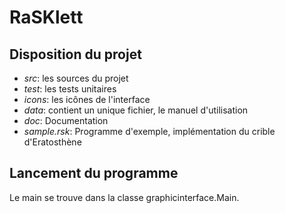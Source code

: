 # RaSKlett

## Disposition du projet

- *src*: les sources du projet
- *test*: les tests unitaires
- *icons*: les icônes de l'interface
- *data*: contient un unique fichier, le manuel d'utilisation
- *doc*: Documentation
- *sample.rsk*: Programme d'exemple, implémentation du crible d'Eratosthène

## Lancement du programme

Le main se trouve dans la classe graphicinterface.Main.

